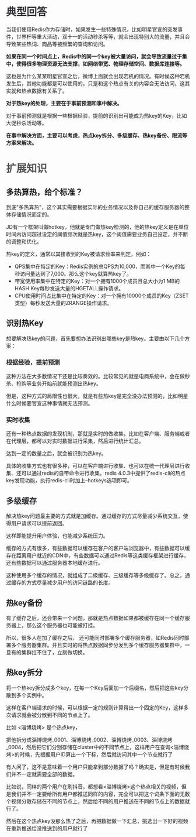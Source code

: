 # <font style="color:rgba(25, 26, 31, 0.9);">典型回答</font>


当我们使用Redis作为存储时，如果发生一些特殊情况，比如明星官宣的突发事件，世界杯等重大活动，双十一的活动秒杀等等，就会出现特别大的流量，并且会导致某些热词、商品等被频繁的查询和访问。



**如果在同一个时间点上，Redis中的同一个key被大量访问，就会导致流量过于集中，使得很多物理资源无法支撑，如网络带宽、物理存储空间、数据库连接等。**



这也是为什么某某明星官宣之后，微博上面就会出现宕机的情况。有时候这种宕机发生后，其他功能都是可以使用的，只是和这个热点有关的内容会无法访问，这其实就和热点数据有关系了。

<font style="color:rgb(85, 85, 85);"></font>

**对于热key的处理，主要在于事前预测和事中解决。**



对于事前预测就是根据一些根据经验，提前的识别出可能成为热key的Key，比如大促秒杀活动等。



**在事中解决方面，主要可以考虑，热点key拆分、多级缓存、热key备份、限流等方案来解决。**



# <font style="color:rgb(85, 85, 85);">扩展知识</font>


## 多热算热，给个标准？


到底"多热算热"，这个其实需要根据实际的业务情况以及你自己的缓存服务器的整体存储情况而定的。



JD有一个框架叫做hotkey，他就是专门做热key检测的，他的热key定义是在单位时间内访问超过设定的阈值频次就是热key，这个阈值需要业务自己设定，并不断的调整和优化。



热key的定义，通常以其接收到的Key被请求频率来判定，例如：

+ QPS集中在特定的Key：Redis实例的总QPS为10,000，而其中一个Key的每秒访问量达到了7,000。那么这个key就算热key了。
+ 带宽使用率集中在特定的Key：对一个拥有1000个成员且总大小为1 MB的HASH Key每秒发送大量的HGETALL操作请求。
+ CPU使用时间占比集中在特定的Key：对一个拥有10000个成员的Key（ZSET类型）每秒发送大量的ZRANGE操作请求。



## 识别热Key
想要解决热key的问题，首先要想办法识别出哪些key是热key。主要由以下几个方案：

### 根据经验，提前预测


这种方法在大多数情况下还是比较奏效的。比较常见的就是电商系统中，会在做秒杀、抢购等业务开始前就能预测出热key。



但是，这种方式的局限性也很大，就是有些热key是完全没办法预测的，比如明星什么时候要官宣这种事情就无法预测。



### 实时收集


还有一种热点数据的发现机制，那就是实时的做收集，比如在客户端、服务端或者在代理层，都可以对实时数据进行采集，然后进行统计汇总。



达到一定的数量之后，就会被识别为热key。



具体的收集方式也有很多种，可以在客户端进行收集、也可以在统一代理层进行收集、还可以通过redis的自带命令进行收集。redis 4.0.3中提供了redis-cli的热点key发现功能，执行redis-cli时加上–hotkeys选项即可。

<font style="color:rgba(25, 26, 31, 0.9);"></font>

<font style="color:rgba(25, 26, 31, 0.9);"></font>

## <font style="color:rgba(25, 26, 31, 0.9);">多级缓存</font>
解决热key问题最主要的方式就是加缓存。通过缓存的方式尽量减少系统交互，使得用户请求可以提前返回。



这样即能提升用户体验，也能减少系统压力。



缓存的方式有很多，有些数据可以缓存在客户的客户端浏览器中，有些数据可以缓存在距离用户就近的CDN中，有些数据可以通过Redis等这类缓存框架进行缓存，还有些数据可以通过服务器本地缓存进行。



这种使用多个缓存的情况，就组成了二级缓存、三级缓存等多级缓存了。总之，通过缓存的方式尽量减少用户的访问链路的长度。





## 热key备份
有了缓存之后，还会带来一个问题，那就是热点数据如果都被缓存在同一个缓存服务器上，那么这个服务器也可能被打挂。



所以，很多人在加了缓存之后， 还可能同时部署多个缓存服务器，如Redis同时部署多个服务器集群。并且实时的将热点数据同步分发到多个缓存服务器集群中，一旦有的集群扛不住了，立刻做切换。



## 热key拆分


将一个热key拆分成多个key，在每一个Key后面加一个后缀名，然后把这些key分散到多个实例中。



这样在客户端请求的时候，可以根据一定的规则计算得出一个固定的Key，这样多次请求就会被分散到不同的节点上了。



比如 <淄博烧烤> 是个热点key，



把他拆分成淄博烧烤_0001、淄博烧烤_0002、淄博烧烤_0003、淄博烧烤_0004，然后把它们分别存储在cluster中的不同节点上，这样用户在查询<淄博烧烤>的时候，先根据用户ID算出一个下标，然后就访问其中一个节点就行了



有人问了，这不是意味着一个用户只能拿到部分数据了吗？确实是，但是有时候我们并不一定就需要全部的数据。



比如说，同样的两个用户在刷抖音，都想看<淄博烧烤>这个热点相关的视频，但是我们并不一定要给所有用户都推送同样的内容，完全可以把这个词条下面的无数个视频分散存储在不同的节点上，然后给不同的用户推送在不同的节点上的数据就行了。



然后在这个热点key没那么热了之后，再把数据做一下汇总，挑选出一下好的视频在重新推送给没推送到的用户就行了

